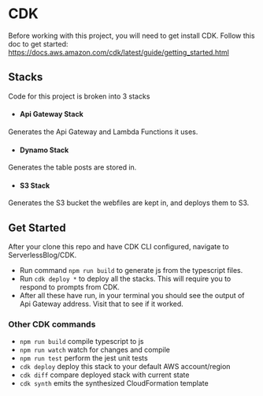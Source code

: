 # CDK

Before working with this project, you will need to get install CDK. Follow this doc to get started: https://docs.aws.amazon.com/cdk/latest/guide/getting_started.html

## Stacks

Code for this project is broken into 3 stacks

- #### Api Gateway Stack
Generates the Api Gateway and Lambda Functions it uses.

- #### Dynamo Stack
Generates the table posts are stored in.

- #### S3 Stack
Generates  the S3 bucket the webfiles are kept in, and deploys them to S3.

## Get Started

After your clone this repo and have CDK CLI configured, navigate to ServerlessBlog/CDK.

- Run command `npm run build` to generate js from the typescript files.
- Run `cdk deploy *` to deploy all the stacks. This will require you to respond to prompts from CDK.
- After all these have run, in your terminal you should see the output of Api Gateway address. Visit that to see if it worked.



### Other CDK commands

 * `npm run build`   compile typescript to js
 * `npm run watch`   watch for changes and compile
 * `npm run test`    perform the jest unit tests
 * `cdk deploy`      deploy this stack to your default AWS account/region
 * `cdk diff`        compare deployed stack with current state
 * `cdk synth`       emits the synthesized CloudFormation template